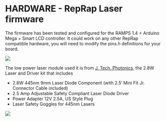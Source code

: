   HARDWARE - RepRap Laser firmware
==========================================
The firmware has been tested and configured for the RAMPS 1.4 + Arduino Mega + Smart LCD controller.
It could work on any other RepRap compatible hardware, you will need to modify the pins.h definitions for your board.

![](https://github.com/freakyattic/Firmware-LaserCutter-Marlin/blob/master/ArduinoAddons/ramps.jpg)

The low power laser module used it is from [J. Tech. Photonics](http://http://jtechphotonics.com/), the 2.8W Laser and Driver kit that includes

* 2.8W 445nm 9mm Laser Diode Component (with 2.5′ Mini Fit Jr. Connector Cable included)
* 2.5 Amp Adjustable Safety Compliant Laser Diode Driver
* Power Adapter 12V 2.5A, US Style Plug
* Laser Safety Goggles for 445nm Lasers

![](http://jtechphotonics.com/wp-content/uploads/2014/10/Highlight-FDA-Laser-Kit-800.jpg)
